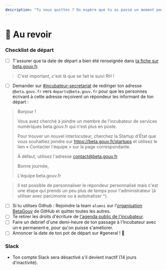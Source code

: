 ```yaml
---
description: "Tu nous quittes ? On espère que tu as passé un moment positif avec nous ! \U0001F63A"
---
```


# 🙋 Au revoir

### Checklist de départ

* [ ] T'assurer que ta date de départ a bien été renseignée dans [ta fiche sur beta.gouv.fr](https://github.com/betagouv/beta.gouv.fr/tree/master/content/_authors).

> C'est important, c'est là que se fait le suivi RH !

* [ ] Demander sur [\#incubateur-secretariat](https://mattermost.incubateur.net/betagouv/channels/incubateur-secretariat) de rediriger ton adresse `@beta.gouv.fr` vers `departs@beta.gouv.fr` pour que les personnes écrivant à cette adresse reçoivent un répondeur les informant de ton départ :

> Bonjour !
>
> Vous avez cherché à joindre un membre de l'incubateur de services numériques beta.gouv.fr qui n'est plus en poste.
>
> Pour trouver un nouvel interlocuteur, cherchez la Startup d'État que vous souhaitiez joindre sur https://beta.gouv.fr/startups et utilisez le lien « Contacter l'équipe » sur la page correspondante.
>
> À défaut, utilisez l'adresse contact@beta.gouv.fr.
>
> Bonne journée,
>
> L'équipe beta.gouv.fr

> Il est possible de personnaliser le répondeur personnalisé mais c'est une étape qui prends un peu plus de temps pour l'administrateur \(à utiliser avec parcimonie ou à automatiser ^\).

* [ ] Si tu utilises Github : Rejoindre la team `alumni` sur l'[organisation BetaGouv](https://github.com/orgs/betagouv/teams) de GitHub et quitter toutes les autres.
* [ ] Te retirer les droits d'écriture de [l'agenda public de l'incubateur](https://calendar.google.com/calendar/embed?src=0ieonqap1r5jeal5ugeuhoovlg%40group.calendar.google.com&ctz=Europe/Paris).
* [ ] Faire un debrief d'une demi-heure de ton passage à l'Incubateur avec un·e permanent·e, pour qu'on puisse s'améliorer.
* [ ] Annoncer la date de ton pot de départ sur #general ! 🍻

### Slack

* Ton compte Slack sera désactivé s'il devient inactif \(14 jours d'inactivité\).

